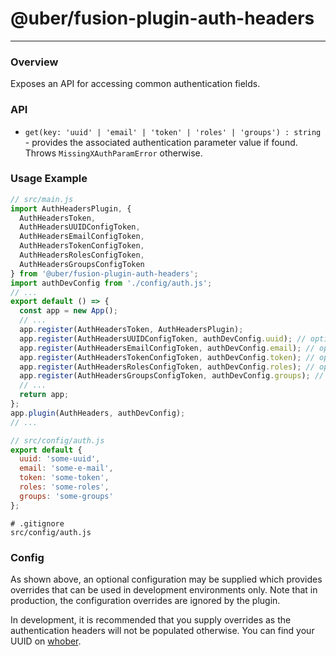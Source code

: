 # @uber/fusion-plugin-auth-headers

---

### Overview

Exposes an API for accessing common authentication fields.

### API

* `get(key: 'uuid' | 'email' | 'token' | 'roles' | 'groups') : string` - provides the associated authentication parameter value if found.  Throws `MissingXAuthParamError` otherwise.

### Usage Example

```js
// src/main.js
import AuthHeadersPlugin, {
  AuthHeadersToken,
  AuthHeadersUUIDConfigToken,
  AuthHeadersEmailConfigToken,
  AuthHeadersTokenConfigToken,
  AuthHeadersRolesConfigToken,
  AuthHeadersGroupsConfigToken
} from '@uber/fusion-plugin-auth-headers';
import authDevConfig from './config/auth.js';
// ...
export default () => {
  const app = new App();
  // ...
  app.register(AuthHeadersToken, AuthHeadersPlugin);
  app.register(AuthHeadersUUIDConfigToken, authDevConfig.uuid); // optional
  app.register(AuthHeadersEmailConfigToken, authDevConfig.email); // optional
  app.register(AuthHeadersTokenConfigToken, authDevConfig.token); // optional
  app.register(AuthHeadersRolesConfigToken, authDevConfig.roles); // optional
  app.register(AuthHeadersGroupsConfigToken, authDevConfig.groups); // optional
  // ...
  return app;
};
app.plugin(AuthHeaders, authDevConfig);
// ...

// src/config/auth.js
export default {
  uuid: 'some-uuid',
  email: 'some-e-mail',
  token: 'some-token',
  roles: 'some-roles',
  groups: 'some-groups'
};
```

```
# .gitignore
src/config/auth.js
```

### Config

As shown above, an optional configuration may be supplied which provides overrides that can be used in development environments only.  Note that in production, the configuration overrides are ignored by the plugin.

In development, it is recommended that you supply overrides as the authentication headers will not be populated otherwise.  You can find your UUID on [whober](https://whober.uberinternal.com/).
